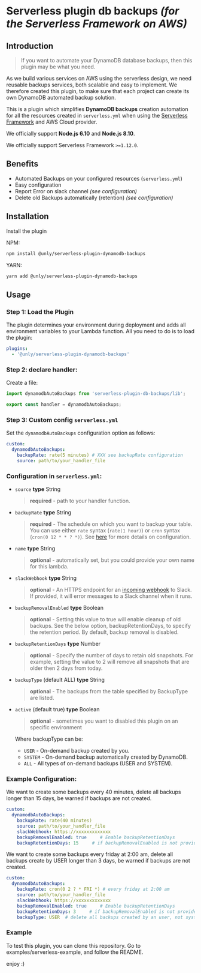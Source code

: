 # Serverless plugin db backups _(for the Serverless Framework on AWS)_

## Introduction

> If you want to automate your DynamoDB database backups, then this plugin may be what you need.

As we build various services on AWS using the serverless design, we need reusable backups services, both scalable and easy to implement.
We therefore created this plugin, to make sure that each project can create its own DynamoDB automated backup solution.

This is a plugin which simplifies **DynamoDB backups** creation automation for all the resources created in
`serverless.yml` when using the [Serverless Framework](https://serverless.com) and AWS Cloud provider.


We officially support **Node.js 6.10** and **Node.js 8.10**.

We officially support Serverless Framework `>=1.12.0`.

## Benefits

* Automated Backups on your configured resources (`serverless.yml`)
* Easy configuration
* Report Error on slack channel _(see configuration)_
* Delete old Backups automatically (retention) _(see configuration)_

## Installation

Install the plugin

NPM:
```bash
npm install @unly/serverless-plugin-dynamodb-backups
```

YARN:
```bash
yarn add @unly/serverless-plugin-dynamodb-backups
```

## Usage

### Step 1: Load the Plugin

The plugin determines your environment during deployment and adds all environment variables to your Lambda function. 
All you need to do is to load the plugin:

```yaml
plugins:
  - '@unly/serverless-plugin-dynamodb-backups'
```

### Step 2: declare handler:

Create a file:

```javascript
import dynamodbAutoBackups from 'serverless-plugin-db-backups/lib';

export const handler = dynamodbAutoBackups;
```

### Step 3: Custom config `serverless.yml`

Set the `dynamodbAutoBackups` configuration option as follows:

```yaml
custom:
  dynamodbAutoBackups:
    backupRate: rate(5 minutes) # XXX see backupRate configuration
    source: path/to/your_handler_file
```

### Configuration in `serverless.yml`:
* `source`  **type** String
  > **required** - path to your handler function.
* `backupRate`  **type** String
  > **required** - The schedule on which you want to backup your table. You can use either `rate` syntax (`rate(1 hour)`) or `cron` syntax (`cron(0 12 * * ? *)`). See [here](https://serverless.com/framework/docs/providers/aws/events/schedule/) for more details on configuration.
* `name`  **type** String
  > **optional** - automatically set, but you could provide your own name for this lambda.
* `slackWebhook`  **type** String
  > **optional** - An HTTPS endpoint for an [incoming webhook](https://api.slack.com/incoming-webhooks) to Slack. If provided, it will error messages to a Slack channel when it runs.
* `backupRemovalEnabled`  **type** Boolean
  > **optional** - Setting this value to true will enable cleanup of old backups. See the below option, backupRetentionDays, to specify the retention period. By default, backup removal is disabled.
* `backupRetentionDays`  **type** Number
  > **optional** - Specify the number of days to retain old snapshots. For example, setting the value to 2 will remove all snapshots that are older then 2 days from today.
* `backupType` (default ALL)  **type** String
  > **optional** - The backups from the table specified by BackupType are listed.
* `active` (default true)  **type** Boolean
  > **optional** - sometimes you want to disabled this plugin on an specific environment

   Where backupType can be:
   * `USER` - On-demand backup created by you.
   * `SYSTEM` - On-demand backup automatically created by DynamoDB.
   * `ALL` - All types of on-demand backups (USER and SYSTEM).


### Example Configuration:

We want to create some backups every 40 minutes, delete all backups longer than 15 days, be warned if backups are not created.

```yaml
custom:
  dynamodbAutoBackups:
    backupRate: rate(40 minutes)
    source: path/to/your_handler_file
    slackWebhook: https://xxxxxxxxxxxxx
    backupRemovalEnabled: true     # Enable backupRetentionDays
    backupRetentionDays: 15     # if backupRemovalEnabled is not provided, then backupRetentionDays is not used
```

We want to create some backups every friday at 2:00 am, delete all backups create by USER longer than 3 days, be warned if backups are not created.
```yaml
custom:
  dynamodbAutoBackups:
    backupRate: cron(0 2 ? * FRI *) # every friday at 2:00 am
    source: path/to/your_handler_file
    slackWebhook: https://xxxxxxxxxxxxx
    backupRemovalEnabled: true     # Enable backupRetentionDays
    backupRetentionDays: 3     # if backupRemovalEnabled is not provide, then backupRetentionDays is not used
    backupType: USER  # delete all backups created by an user, not system backups
```

### Example

To test this plugin, you can clone this repository.
Go to examples/serverless-example, and follow the README.

enjoy :)
